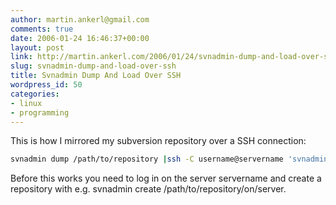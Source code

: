 ```yaml
---
author: martin.ankerl@gmail.com
comments: true
date: 2006-01-24 16:46:37+00:00
layout: post
link: http://martin.ankerl.com/2006/01/24/svnadmin-dump-and-load-over-ssh/
slug: svnadmin-dump-and-load-over-ssh
title: Svnadmin Dump And Load Over SSH
wordpress_id: 50
categories:
- linux
- programming
---
```


This is how I mirrored my subversion repository over a SSH connection:

```bash
svnadmin dump /path/to/repository |ssh -C username@servername 'svnadmin -q load /path/to/repository/on/server'
```

Before this works you need to log in on the server servername and create a repository with e.g. svnadmin create /path/to/repository/on/server.
